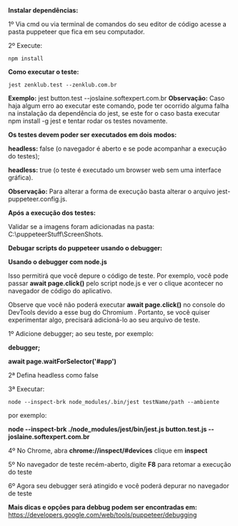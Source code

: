 **Instalar dependências:** 

1º Via cmd ou via terminal de comandos do seu editor de código acesse a pasta puppeteer que fica em seu computador. 

2º Execute:

  `npm install`  

**Como executar o teste:** 

  `jest zenklub.test --zenklub.com.br`  
  
  
**Exemplo:** jest button.test --joslaine.softexpert.com.br 
**Observação:** Caso haja algum erro ao executar este comando, pode ter ocorrido alguma falha na instalação da dependência do jest, se este for o caso basta executar npm install -g jest e tentar rodar os testes novamente. 
   
**Os testes devem poder ser executados em dois modos:** 

**headless:** false (o navegador é aberto e se pode acompanhar a execução do testes); 

**headless:** true (o teste é executado um browser web sem uma interface gráfica). 

**Observação:** Para alterar a forma de execução basta alterar o arquivo jest-puppeteer.config.js. 

**Após a execução dos testes:** 

Validar se a imagens foram adicionadas na pasta: C:\puppeteerStuff\ScreenShots. 

**Debugar scripts do puppeteer usando o debugger:** 

**Usando o debugger com node.js**  

Isso permitirá que você depure o código de teste. Por exemplo, você pode passar **await page.click()** pelo script node.js e ver o clique acontecer no navegador de código do aplicativo. 

Observe que você não poderá executar **await page.click()** no console do DevTools devido a esse bug do Chromium . Portanto, se você quiser experimentar algo, precisará adicioná-lo ao seu arquivo de teste. 

1º Adicione debugger; ao seu teste, por exemplo: 

**debugger;** 

**await page.waitForSelector('#app')** 

2ª Defina headless como false 

3ª Executar:
   
   `node --inspect-brk node_modules/.bin/jest testName/path --ambiente` 
   
por exemplo: 

**node --inspect-brk ./node_modules/jest/bin/jest.js button.test.js --joslaine.softexpert.com.br** 

4º No Chrome, abra **chrome://inspect/#devices** clique em **inspect** 

5º No navegador de teste recém-aberto, digite **F8** para retomar a execução do teste 

6º Agora seu debugger será atingido e você poderá depurar no navegador de teste 

**Mais dicas e opções para debbug podem ser encontradas em:** https://developers.google.com/web/tools/puppeteer/debugging  
